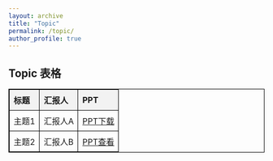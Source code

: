 ```yaml
---
layout: archive
title: "Topic"
permalink: /topic/
author_profile: true
---
```

<html>
<html lang="en">
<head>
    <meta charset="UTF-8">
    <title>Topic Table</title>
    <style>
        table {
            width: 100%;
            border-collapse: collapse;
        }
        table, th, td {
            border: 1px solid black;
        }
        th, td {
            padding: 8px;
            text-align: left;
        }
        th {
            background-color: #f2f2f2;
        }
    </style>
</head>
<body>

<h2>Topic 表格</h2>
<table>
    <tr>
        <th>标题</th>
        <th>汇报人</th>
        <th>PPT</th>
    </tr>
    <tr>
        <td>主题1</td>
        <td>汇报人A</td>
        <td><a href="http://www.pptexample.com/slide1.pdf">PPT下载</a></td>
    </tr>
    <tr>
        <td>主题2</td>
        <td>汇报人B</td>
        <td><a href="http://www.pptexample.com/slide2.pdf">PPT查看</a></td>
    </tr>
    <!-- 更多主题行 -->
</table>

</body>
</html>
